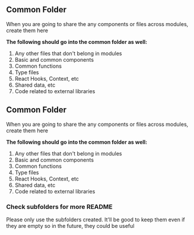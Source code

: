 ## Common Folder

When you are going to share the any components or files across modules, create them here

**The following should go into the common folder as well:**

1. Any other files that don't belong in modules
1. Basic and common components
1. Common functions
1. Type files
1. React Hooks, Context, etc
1. Shared data, etc
1. Code related to external libraries

## Common Folder

When you are going to share the any components or files across modules, create them here

**The following should go into the common folder as well:**

1. Any other files that don't belong in modules
1. Basic and common components
1. Common functions
1. Type files
1. React Hooks, Context, etc
1. Shared data, etc
1. Code related to external libraries

### Check subfolders for more README

Please only use the subfolders created. It'll be good to keep them even if they are empty so in the future, they could be useful

